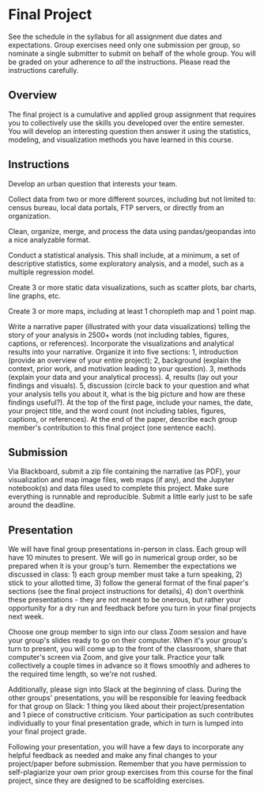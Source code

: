 # Final Project

See the schedule in the syllabus for all assignment due dates and expectations. Group exercises need only one submission per group, so nominate a single submitter to submit on behalf of the whole group. You will be graded on your adherence to *all* the instructions. Please read the instructions carefully.

## Overview

The final project is a cumulative and applied group assignment that requires you to collectively use the skills you developed over the entire semester. You will develop an interesting question then answer it using the statistics, modeling, and visualization methods you have learned in this course.

## Instructions

Develop an urban question that interests your team.

Collect data from two or more different sources, including but not limited to: census bureau, local data portals, FTP servers, or directly from an organization.

Clean, organize, merge, and process the data using pandas/geopandas into a nice analyzable format.

Conduct a statistical analysis. This shall include, at a minimum, a set of descriptive statistics, some exploratory analysis, and a model, such as a multiple regression model.

Create 3 or more static data visualizations, such as scatter plots, bar charts, line graphs, etc.

Create 3 or more maps, including at least 1 choropleth map and 1 point map.

Write a narrative paper (illustrated with your data visualizations) telling the story of your analysis in 2500+ words (not including tables, figures, captions, or references). Incorporate the visualizations and analytical results into your narrative. Organize it into five sections: 1, introduction (provide an overview of your entire project); 2, background (explain the context, prior work, and motivation leading to your question). 3, methods (explain your data and your analytical process). 4, results (lay out your findings and visuals). 5, discussion (circle back to your question and what your analysis tells you about it, what is the big picture and how are these findings useful?). At the top of the first page, include your names, the date, your project title, and the word count (not including tables, figures, captions, or references). At the end of the paper, describe each group member's contribution to this final project (one sentence each).

## Submission

Via Blackboard, submit a zip file containing the narrative (as PDF), your visualization and map image files, web maps (if any), and the Jupyter notebook(s) and data files used to complete this project. Make sure everything is runnable and reproducible. Submit a little early just to be safe around the deadline.

## Presentation

We will have final group presentations in-person in class. Each group will have 10 minutes to present. We will go in numerical group order, so be prepared when it is your group's turn. Remember the expectations we discussed in class: 1) each group member must take a turn speaking, 2) stick to your allotted time, 3) follow the general format of the final paper's sections (see the final project instructions for details), 4) don't overthink these presentations - they are not meant to be onerous, but rather your opportunity for a dry run and feedback before you turn in your final projects next week.

Choose one group member to sign into our class Zoom session and have your group's slides ready to go on their computer. When it's your group's turn to present, you will come up to the front of the classroom, share that computer's screen via Zoom, and give your talk. Practice your talk collectively a couple times in advance so it flows smoothly and adheres to the required time length, so we're not rushed.

Additionally, please sign into Slack at the beginning of class. During the other groups' presentations, you will be responsible for leaving feedback for that group on Slack: 1 thing you liked about their project/presentation and 1 piece of constructive criticism. Your participation as such contributes individually to your final presentation grade, which in turn is lumped into your final project grade.

Following your presentation, you will have a few days to incorporate any helpful feedback as needed and make any final changes to your project/paper before submission. Remember that you have permission to self-plagiarize your own prior group exercises from this course for the final project, since they are designed to be scaffolding exercises.
